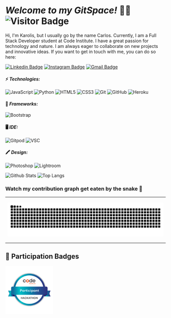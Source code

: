 # ***Welcome to my GitSpace!*** 👨‍💻 ![Visitor Badge](https://visitor-badge.laobi.icu/badge?page_id=kpetrauskas92.kpetrauskas92)

Hi, I'm Karolis, but I usually go by the name Carlos. Currently, I am a Full Stack Developer student at Code Institute. I have a great passion for technology and nature. I am always eager to collaborate on new projects and innovative ideas. If you want to get in touch with me, you can do so here:

[![Linkedin Badge](https://img.shields.io/badge/-LinkedIn-blue?style=-square&logo=Linkedin&logoColor=white&link=https://www.linkedin.com/in/kpetrauskas92/)](https://www.linkedin.com/in/kpetrauskas92/)
[![Instagram Badge](https://img.shields.io/badge/-Instagram-purple?style=-square&logo=instagram&logoColor=white&link=https://instagram.com/karolis.photos/)](https://instagram.com/karolis.photos)
[![Gmail Badge](https://img.shields.io/badge/-Gmail-c14438?style=-square&logo=Gmail&logoColor=white&link=mailto:k.petrauskas92+dev@gmail.com)](mailto:k.petrauskas92+dev@gmail.com)


#### ⚡ ***Technologies:***
  
![JavaScript](https://img.shields.io/badge/%20JavaScript-000000?style=square&logo=JavaScript&logoColor=F7DF1E)
![Python](https://img.shields.io/badge/%20Python-000000?style=square&logo=Python&logoColor=blue)
![HTML5](https://img.shields.io/badge/%20HTML5-000000?style=square&logo=Html5&logoColor=E34F26)
![CSS3](https://img.shields.io/badge/%20CSS3-000000?style=square&logo=css3&logoColor=1572B6)
![Git](https://img.shields.io/badge/%20Git-000000?style=square&logo=git&logoColor=E44C30)
![GitHub](https://img.shields.io/badge/%20GitHub-000000?style=square&logo=github&logoColor=white)
![Heroku](https://img.shields.io/badge/%20Heroku-000000?style=square&logo=heroku&logoColor=430098)

#### 🚀 ***Frameworks:***

![Bootstrap](https://img.shields.io/badge/%20Bootstrap-000000?style=square&logo=bootstrap&logoColor=563D7C)

#### 🖥️ ***IDE:***

![Gitpod](https://img.shields.io/badge/Gitpod-000000?style=square&logo=gitpod&logoColor=orange)
![VSC](https://img.shields.io/badge/VSCode-000000?style=square&logo=visual%20studio%20code&logoColor=0078D4)

#### 🖍 ***Design:***

![Photoshop](https://img.shields.io/badge/%20Photoshop-000000?style=square&logo=Adobe%20Photoshop&logoColor=31A8FF)
![Lightroom](https://img.shields.io/badge/%20Lightroom-000000?style=square&logo=Adobe%20Lightroom&logoColor=31A8FF)

![Github Stats](https://github-readme-stats.vercel.app/api?username=kpetrauskas92&count_private=true&show_icons=true&include_all_commits=true)
![Top Langs](https://github-readme-stats.vercel.app/api/top-langs/?username=kpetrauskas92&hide=TeX&layout=compact)

### Watch my contribution graph get eaten by the snake 🐍
<table><tr><td>

![snake gif](https://github.com/kpetrauskas92/kpetrauskas92/blob/output/github-contribution-grid-snake-dark.svg)
</td></tr></table>

## 🏅 Participation Badges

<a href="https://eu.badgr.com/public/assertions/850-_-KPSeq4VS26pkeBNQ?identity__email=k.petrauskas92@gmail.com">
  <img src="https://github.com/kpetrauskas92/kpetrauskas92/blob/main/Code%20Institute%20-%20March%202023%20Hackathon%20Participant%20-%202023-03-20.png" width="150">
</a>
